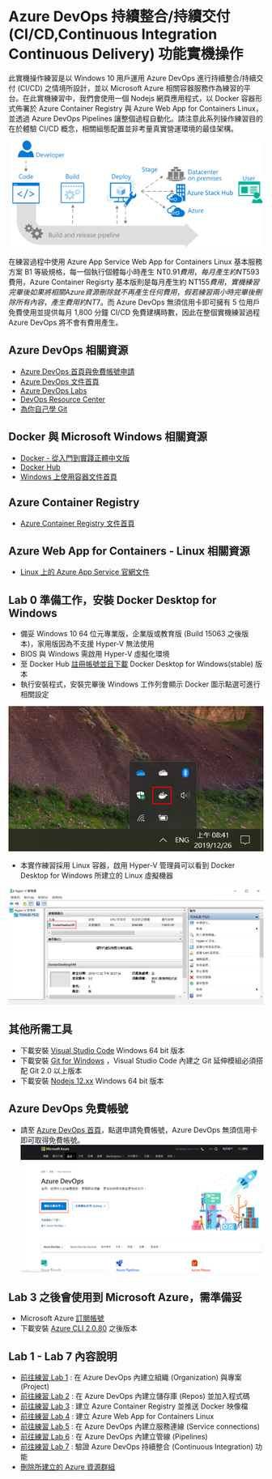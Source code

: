 # Azure DevOps 持續整合/持續交付 (CI/CD,Continuous Integration Continuous Delivery) 功能實機操作

此實機操作練習是以 Windows 10 用戶運用 Azure DevOps 進行持續整合/持續交付 (CI/CD) 之情境所設計，並以 Microsoft Azure 相關容器服務作為練習的平台。在此實機練習中，我們會使用一個 Nodejs 網頁應用程式，以 Docker 容器形式佈署於 Azure Container Registry 與 Azure Web App for Containers Linux，並透過 Azure DevOps Pipelines 讓整個過程自動化。請注意此系列操作練習目的在於體驗 CI/CD 概念，相關組態配置並非考量真實營運環境的最佳架構。

![持續整合/持續交付](images/hybrid-ci-cd.png)

在練習過程中使用 Azure App Service Web App for Containers Linux 基本服務方案 B1 等級規格，每一個執行個體每小時產生 NT$0.91 費用，每月產生約 NT$593 費用，Azure Container Regisrty 基本版則是每月產生約 NT$155 費用，實機練習完畢後如果將相關 Azure 資源刪除就不再產生任何費用，假若練習兩小時完畢後刪除所有內容，產生費用約 NT$7。而 Azure DevOps 無須信用卡即可擁有 5 位用戶免費使用並提供每月 1,800 分鐘 CI/CD 免費建構時數，因此在整個實機練習過程 Azure DevOps 將不會有費用產生。

## Azure DevOps 相關資源
* [Azure DevOps 首頁與免費帳號申請](https://azure.microsoft.com/zh-tw/services/devops/)
* [Azure DevOps 文件首頁](https://docs.microsoft.com/zh-tw/azure/devops/)
* [Azure DevOps Labs](https://www.azuredevopslabs.com/)
* [DevOps Resource Center](https://docs.microsoft.com/zh-tw/azure/devops/learn/)
* [為你自己學 Git](https://gitbook.tw/)

## Docker 與 Microsoft Windows 相關資源
* [Docker - 從入門到實踐正體中文版](https://philipzheng.gitbooks.io/docker_practice/content/)
* [Docker Hub](https://hub.docker.com/)
* [Windows 上使用容器文件首頁](https://docs.microsoft.com/zh-tw/virtualization/windowscontainers/)

## Azure Container Registry
* [Azure Container Registry 文件首頁](https://docs.microsoft.com/zh-tw/azure/container-registry/)

## Azure Web App for Containers - Linux 相關資源
* [Linux 上的 Azure App Service 官網文件](https://docs.microsoft.com/zh-tw/azure/app-service/containers/)

## Lab 0 準備工作，安裝 Docker Desktop for Windows
* 備妥 Windows 10 64 位元專業版，企業版或教育版 (Build 15063 之後版本)，家用版因為不支援 Hyper-V 無法使用
* BIOS 與 Windows 需啟用 Hyper-V 虛擬化環境
* 至 Docker Hub [註冊帳號並且下載](https://hub.docker.com/editions/community/docker-ce-desktop-windows) Docker Desktop for Windows(stable) 版本
* 執行安裝程式，安裝完畢後 Windows 工作列會顯示 Docker 圖示點選可進行相關設定

![Windows 工作列圖示](images/taskbar.png)
* 本實作練習採用 Linux 容器，啟用 Hyper-V 管理員可以看到 Docker Desktop for Windows 所建立的 Linux 虛擬機器

![Hyper-V 管理員](images/hypervmanager.png)

## 其他所需工具
* 下載安裝 [Visual Studio Code](https://code.visualstudio.com/Download) Windows 64 bit 版本
* 下載安裝 [Git for Windows](https://gitforwindows.org/) ，Visual Studio Code 內建之 Git 延伸模組必須搭配 Git 2.0 以上版本
* 下載安裝 [Nodejs 12.xx](https://nodejs.org/zh-tw/download/) Windows 64 bit 版本

## Azure DevOps 免費帳號
* 請至 [Azure DevOps 首頁](https://azure.microsoft.com/zh-tw/services/devops/)，點選申請免費帳號，Azure DevOps 無須信用卡即可取得免費帳號。
![Azure DevOps 免費帳號申請](images/azure-devops.png)

## Lab 3 之後會使用到 Microsoft Azure，需準備妥
*  Microsoft Azure [訂閱帳號](https://azure.microsoft.com/zh-tw/free/)
* 下載安裝 [Azure CLI 2.0.80](https://docs.microsoft.com/zh-tw/cli/azure/install-azure-cli?view=azure-cli-latest) 之後版本 

## Lab 1 - Lab 7 內容說明
* [前往練習 Lab 1](Labs-01.md) : 在 Azure DevOps 內建立組織 (Organization) 與專案 (Project)
* [前往練習 Lab 2](Labs-02.md) : 在 Azure DevOps 內建立儲存庫 (Repos) 並加入程式碼
* [前往練習 Lab 3](Labs-03.md) : 建立 Azure Container Registry 並推送 Docker 映像檔
* [前往練習 Lab 4](Labs-04.md) : 建立 Azure Web App for Containers Linux
* [前往練習 Lab 5](Labs-05.md) : 在 Azure DevOps 內建立服務連線 (Service connections)
* [前往練習 Lab 6](Labs-06.md) : 在 Azure DevOps 內建立管線 (Pipelines) 
* [前往練習 Lab 7](Labs-07.md) : 驗證 Azure DevOps 持續整合 (Continuous Integration) 功能
* [刪除所建立的 Azure 資源群組](Labs-clear.md)
